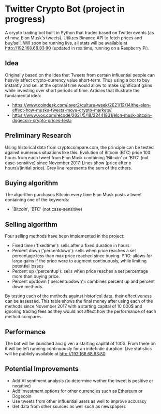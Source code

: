 # Twitter Crypto Bot (project in progress)

A crypto trading bot built in Python that trades based on Twitter events (as of now, Elon Musk's tweets). Utilizes Binance API to fetch prices and buy/sell.
Will soon be running live, all stats will be available at http://192.168.68.83:80 (updated in realtime, running on a Raspberry Pi).


## Idea
Originally based on the idea that Tweets from certain influential people can heavily affect crypto-currency value short-term. Thus using a bot to buy instantly and sell at the optimal time would allow to make significant gains while investing over short periods of time.
Articles that illustrate the fundamental idea: 
 - https://www.coindesk.com/layer2/culture-week/2021/12/14/the-elon-effect-how-musks-tweets-move-crypto-markets/
 - https://www.vox.com/recode/2021/5/18/22441831/elon-musk-bitcoin-dogecoin-crypto-prices-tesla


## Preliminary Research
Using historical data from cryptocompare.com, the principle can be tested against numerous situations like this.
Evolution of Bitcoin (BTC) price 100 hours from each tweet from Elon Musk containing 'Bitcoin' or 'BTC' (not case-sensitive) since November 2017. Lines show (price after x hours)/(initial price). Grey line represents the sum of the others.


## Buying algorithm
The algorithm purchases Bitcoin every time Elon Musk posts a tweet containing one of the keywords:
- 'Bitcoin', 'BTC' (not case-sensitive)


## Selling algorithm
Four selling methods have been implemented in the project:
 - Fixed time ('fixedtime'): sells after a fixed duration in hours 
 - Percent down ('percentdown'): sells when price reaches a set percentage less than max price reached since buying. PRO: allows for large gains if the price were to augment continuously, while limiting potential losses
 - Percent up ('percentup'): sells when price reaches a set percentage more than buying price. 
 - Percent up/down ('percentupdown'): combines percent up and percent down methods.

By testing each of the methods against historical data, their effectiveness can be assessed. This table shows the final money after using each of the methods since November 2017 with a starting capital of 10 000$ and ignoring trading fees as they would not affect how the performance of each method compares.




## Performance
The bot will be launched and given a starting capital of 100$. From there on it will be left running continuously for an indefinite duration. 
Live statistics will be publicly available at http://192.168.68.83:80 


## Potential Improvements
- Add AI sentiment analysis (to determine wether the tweet is positive or negative)
- Add investment options for other currencies such as Ethereum or Dogecoin
- Use tweets from other influential users as well to improve accuracy
- Get data from other sources as well such as newspapers
